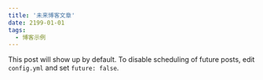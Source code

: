 ```yaml
---
title: '未来博客文章'
date: 2199-01-01
tags:
  - 博客示例
---
```


This post will show up by default. To disable scheduling of future posts, edit `config.yml` and set `future: false`. 

